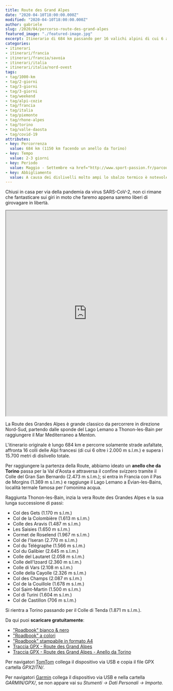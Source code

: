 ```yaml
---
title: Route des Grand Alpes
date: "2020-04-10T18:00:00.000Z"
modified: "2020-04-10T18:00:00.000Z"
author: gabriele
slug: /2020/04/percorso-route-des-grand-alpes
featured_image: "./featured-image.jpg"
excerpt: Itinerario di 684 km passando per 16 valichi alpini di cui 6 a più di 2.000 m di altezza. Si parte dal grande Lago Lemano per arrivare sul Mar Mediterraneo.
categories:
- itinerari
- itinerari/francia
- itinerari/francia/savoia
- itinerari/italia
- itinerari/italia/nord-ovest
tags:
- tag/1000-km
- tag/2-giorni
- tag/3-giorni
- tag/3-giorni
- tag/weekend
- tag/alpi-cozie
- tag/francia
- tag/italia
- tag/piemonte
- tag/rhone-alpes
- tag/torino
- tag/valle-daosta
- tag/covid-19
attributes:
- key: Percorrenza
  value: 684 km (1150 km facendo un anello da Torino)
- key: Tempo
  value: 2-3 giorni
- key: Periodo
  value: Maggio - Settembre <a href="http://www.sport-passion.fr/parcours/etat-cols.php" target="_blank">verificare apertura colli</a>
- key: Abbigliamento
  value: A causa dei dislivelli molto ampi lo sbalzo termico è notevole, consigliato abbigliamento multistrato e un paio di guanti invernali in aggiunta a quelli estivi
---
```


Chiusi in casa per via della pandemia da virus SARS-CoV-2, non ci rimane che fantasticare sui giri in moto che faremo appena saremo liberi di girovagare in libertà.

<iframe src="https://www.google.com/maps/d/u/2/embed?mid=1dXZPnBCUsN1oP6Qd9_DuufahThKK_YAG" width="100%" height="640"></iframe>

La Route des Grandes Alpes è grande classico da percorrere in direzione Nord-Sud, partendo dalle sponde del Lago Lemano a Thonon-les-Bain per raggiungere il Mar Mediterraneo a Menton.

L'itinerario originale è lungo 684 km e percorre solamente strade asfaltate, affronta 16 colli delle Alpi francesi (di cui 6 oltre i 2.000 m s.l.m.) e supera i 15.700 metri di dislivello totale.

Per raggiungere la partenza della Route, abbiamo ideato un **anello che da Torino** passa per la Val d'Aosta e attraversa il confine svizzero tramite il Colle del Gran San Bernardo (2.473 m s.l.m.);
si entra in Francia con il Pas de Morgins (1.369 m s.l.m.) e raggiunge il Lago Lemano a Évian-les-Bains, località termale famosa per l'omonima acqua.

Raggiunta Thonon-les-Bain, inzia la vera Route des Grandes Alpes e la sua lunga successione di passi:

- Col des Gets (1.170 m s.l.m.)
- Col de la Colombière (1.613 m s.l.m.)
- Colle des Aravis (1.487 m s.l.m.)
- Les Saisies (1.650 m s.l.m.)
- Cormet de Roselend (1.967 m s.l.m.)
- Col de l'Iseran (2.770 m s.l.m.)
- Col du Télégraphe (1.566 m s.l.m.)
- Col du Galibier (2.645 m s.l.m.)
- Colle del Lautaret (2.058 m s.l.m.)
- Colle dell'Izoard (2.360 m s.l.m.)
- Colle di Vars (2.108 m s.l.m.)
- Colle della Cayolle (2.326 m s.l.m.)
- Col des Champs (2.087 m s.l.m.)
- Col de la Couillole (1.678 m s.l.m.)
- Col Saint-Martin (1.500 m s.l.m.)
- Col di Turini (1.604 m s.l.m.)
- Col de Castillon (706 m s.l.m.)

Si rientra a Torino passando per il Colle di Tenda (1.871 m s.l.m.).

Da qui puoi **scaricare gratuitamente**:

- ["Roadbook" bianco & nero](./risorse/route_des_grand_alpes-bw.pdf)
- ["Roadbook" a colori](./risorse/route_des_grand_alpes-color.pdf)
- ["Roadbook" stampabile in formato A4](./risorse/route_des_grand_alpes-a4.pdf)
- [Traccia GPX - Route des Grand Alpes](./risorse/route_des_grand_alpes.gpx)
- [Traccia GPX - Route des Grand Alpes - Anello da Torino](./risorse/route_des_grand_alpes-anello_torino.gpx)

<div class="message pro-tip">
  <p>Per navigatori <a href="https://amzn.to/34pYRZv" target="_blank">TomTom</a> collega il dispositivo via USB e copia il file GPX cartella <em>GPX2ITN/</em>.</p>
  <p>Per navigatori <a href="https://amzn.to/2UZJxzJ" target="_blank">Garmin</a> collega il dispositivo via USB e nella cartella <em>GARMIN/GPX/</em>, se non appare vai su <em>Stumenti -> Dati Personali -> Importa</em>.</p>
</div>
